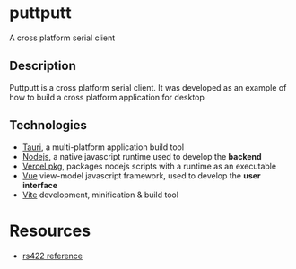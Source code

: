 # puttputt
A cross platform serial client

## Description
Puttputt is a cross platform serial client. It was developed as an example of how to build a cross platform application for desktop

## Technologies
- [Tauri](), a multi-platform application build tool
- [Nodejs](), a native javascript runtime used to develop the **backend**
- [Vercel pkg](), packages nodejs scripts with a runtime as an executable
- [Vue]() view-model javascript framework, used to develop the **user interface**
- [Vite]() development, minification & build tool
  
# Resources
- [rs422 reference](https://stackoverflow.com/questions/67905013/node-serialport-not-receiving-data)
